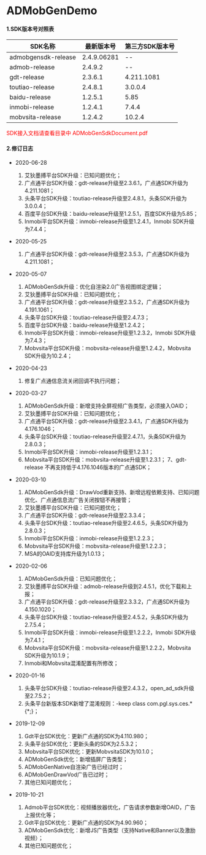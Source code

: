 # ADMobGenDemo

#### 1.SDK版本号对照表

| SDK名称             | 最新版本号  | 第三方SDK版本号 |
| ------------------- | ----------- | ------------ |
| admobgensdk-release | 2.4.9.06281 | -- |
| admob-release       | 2.4.9.2 | --     |
| gdt-release         | 2.3.6.1   | 4.211.1081 |
| toutiao-release     | 2.4.8.1   | 3.0.0.4 |
| baidu-release       | 1.2.5.1   | 5.85   |
| inmobi-release      | 1.2.4.1   | 7.4.4   |
| mobvsita-release    | 1.2.4.2   | 10.2.4  |

<font color=#ff0000>SDK接入文档请查看目录中 ADMobGenSdkDocument.pdf </font>



#### 2.修订日志
* 2020-06-28
  1. 艾狄墨搏平台SDK升级：已知问题优化；
  2. 广点通平台SDK升级：gdt-release升级至2.3.6.1，广点通SDK升级为4.211.1081；
  3. 头条平台SDK升级：toutiao-release升级至2.4.8.1，头条SDK升级为3.0.0.4；
  4. 百度平台SDK升级：baidu-release升级至1.2.5.1，百度SDK升级为5.85；
  5. Inmobi平台SDK升级：inmobi-release升级至1.2.4.1，Inmobi SDK升级为7.4.4；

* 2020-05-25
  1. 广点通平台SDK升级：gdt-release升级至2.3.5.3，广点通SDK升级为4.211.1081；

* 2020-05-07
  1. ADMobGenSdk升级：优化自渲染2.0广告视图绑定逻辑；
  2. 艾狄墨搏平台SDK升级：已知问题优化；
  3. 广点通平台SDK升级：gdt-release升级至2.3.5.2，广点通SDK升级为4.191.1061；
  4. 头条平台SDK升级：toutiao-release升级至2.4.7.3；
  5. 百度平台SDK升级：baidu-release升级至1.2.4.2；
  5. Inmobi平台SDK升级：inmobi-release升级至1.2.3.2，Inmobi SDK升级为7.4.3；
  6. Mobvsita平台SDK升级：mobvsita-release升级至1.2.4.2，Mobvsita SDK升级为10.2.4；

* 2020-04-23
  1. 修复广点通信息流关闭回调不执行问题；

* 2020-03-27
  1. ADMobGenSdk升级：新增支持全屏视频广告类型，必须接入OAID；
  2. 艾狄墨搏平台SDK升级：已知问题优化；
  3. 广点通平台SDK升级：gdt-release升级至2.3.4.1，广点通SDK升级为4.176.1046；
  4. 头条平台SDK升级：toutiao-release升级至2.4.7.1，头条SDK升级为2.8.0.3；
  5. Inmobi平台SDK升级：inmobi-release升级至1.2.3.1；
  6. Mobvsita平台SDK升级：mobvsita-release升级至1.2.3.1；
  7、gdt-release 不再支持低于4.176.1046版本的广点通SDK；

* 2020-03-10
  
  1. ADMobGenSdk升级：DrawVod重新支持、新增远程依赖支持、已知问题优化、广点通信息流广告关闭按钮不再接管；
  2. 艾狄墨搏平台SDK升级：已知问题优化；
  3. 广点通平台SDK升级：gdt-release升级至2.3.3.4；
  4. 头条平台SDK升级：toutiao-release升级至2.4.6.5，头条SDK升级为2.8.0.3；
  5. Inmobi平台SDK升级：inmobi-release升级至1.2.2.3；
  6. Mobvsita平台SDK升级：mobvsita-release升级至1.2.2.3；
  7. MSA的OAID支持库升级为1.0.13；
  
* 2020-02-06
  
  1. ADMobGenSdk升级：已知问题优化；
  2. 艾狄墨搏平台SDK升级：admob-release升级到2.4.5.1，优化下载和上报；
  3. 广点通平台SDK升级：gdt-release升级至2.3.3.2，广点通SDK升级为4.150.1020；
  4. 头条平台SDK升级：toutiao-release升级至2.4.5.2，头条SDK升级为2.7.5.4；
  5. Inmobi平台SDK升级：inmobi-release升级至1.2.2.2，Inmobi SDK升级为7.4.1；
  6. Mobvsita平台SDK升级：mobvsita-release升级至1.2.2.2，Mobvsita SDK升级为10.1.9；
  7. Inmobi和Mobvsita混淆配置有所修改；
  
* 2020-01-16
  
  1. 头条平台SDK升级：toutiao-release升级至2.4.3.2，open_ad_sdk升级至2.7.5.2；
  2. 头条平台新版本SDK新增了混淆规则：-keep class com.pgl.sys.ces.* {*;}；
  
* 2019-12-09
  
  1. Gdt平台SDK优化：更新广点通的SDK为4.110.980；
  2. 头条平台SDK优化：更新头条的SDK为2.5.3.2；
  3. Mobvsita平台SDK优化：更新MobvsitaSDK为10.1.0；
  4. ADMobGenSdk优化：新增插屏广告类型；
  5. ADMobGenNative自渲染广告已经过时；
  6. ADMobGenDrawVod广告已过时；
  7. 其他已知问题优化；
  
* 2019-10-21
  
  1. Admob平台SDK优化：视频播放器优化，广告请求参数新增OAID，广告上报优化等；
  2. Gdt平台SDK优化：更新广点通的SDK为4.90.960；
  3. ADMobGenSdk优化：新增JS广告类型（支持Native和Banner以及激励视频）；
  4. 其他已知问题优化；

  
